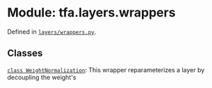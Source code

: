 <div itemscope itemtype="http://developers.google.com/ReferenceObject">
<meta itemprop="name" content="tfa.layers.wrappers" />
<meta itemprop="path" content="Stable" />
</div>

# Module: tfa.layers.wrappers





Defined in [`layers/wrappers.py`](https://github.com/tensorflow/addons/tree/r0.3/tensorflow_addons/layers/wrappers.py).

<!-- Placeholder for "Used in" -->


## Classes

[`class WeightNormalization`](../../tfa/layers/WeightNormalization.md): This wrapper reparameterizes a layer by decoupling the weight's

